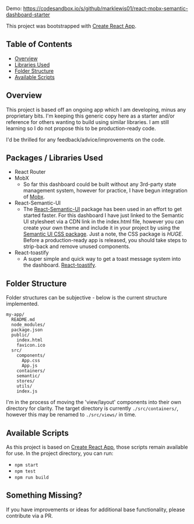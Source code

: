 Demo: https://codesandbox.io/s/github/marklewis01/react-mobx-semantic-dashboard-starter

This project was bootstrapped with [Create React App](https://github.com/facebookincubator/create-react-app).

## Table of Contents

* [Overview](#overview)
* [Libraries Used](#libraries-used)
* [Folder Structure](#folder-structure)
* [Available Scripts](#available-scripts)

## Overview

This project is based off an ongoing app which I am developing, minus any proprietary bits. I'm keeping this generic copy here as a starter and/or reference for others wanting to build using similar libraries. I am still learning so I do not propose this to be production-ready code.

I'd be thrilled for any feedback/advice/improvements on the code.

## Packages / Libraries Used
* React Router
* MobX
    - So far this dashboard could be built without any 3rd-party state management system, however for practice, I have begun integration of [Mobx](https://mobx.js.org/).
* React-Semantic-UI
    - The [React-Semantic-UI](http://react.semantic-ui.com) package has been used in an effort to get started faster. For this dashboard I have just linked to the Semantic UI stylesheet via a CDN link in the index.html file, however you can create your own theme and include it in your project by using the [Semantic UI CSS package](https://react.semantic-ui.com/usage#semantic-ui-css-package). Just a note, the CSS package is *HUGE*. Before a production-ready app is released, you should take steps to strip-back and remove unused components.
* React-toastify
    - A super simple and quick way to get a toast message system into the dashboard. [React-toastify](https://fkhadra.github.io/react-toastify/).



## Folder Structure

Folder structures can be subjective - below is the current structure implemented.

```
my-app/
  README.md
  node_modules/
  package.json
  public/
    index.html
    favicon.ico
  src/
    components/
      App.css
      App.js
    containers/
    semantic/
    stores/
    utils/
    index.js
```

I'm in the process of moving the 'view/layout' components into their own directory for clarity. The target directory is currently `./src/containers/`, however this may be renamed to `./src/views/` in time.

## Available Scripts

As this project is based on [Create React App](https://github.com/facebookincubator/create-react-app), those scripts remain available for use. In the project directory, you can run:

* `npm start`
* `npm test`
* `npm run build`

## Something Missing?

If you have improvements or ideas for additional base functionality, please contribute via a PR.
